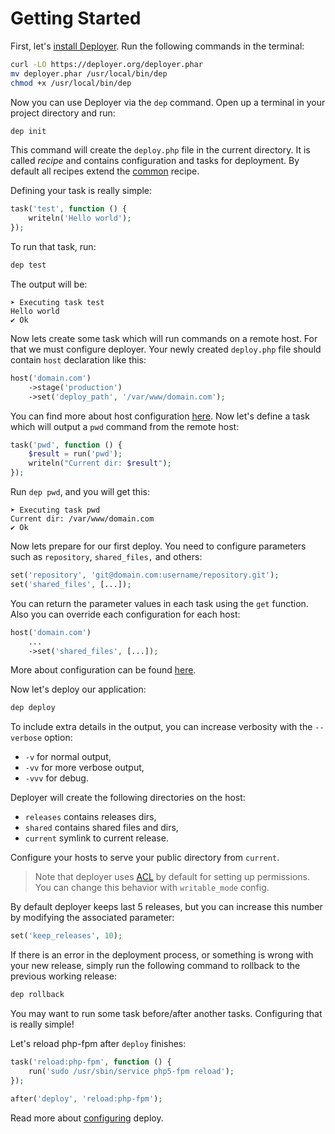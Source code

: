 # Getting Started

First, let's [install Deployer](installation.md). Run the following commands in the terminal:

```sh
curl -LO https://deployer.org/deployer.phar
mv deployer.phar /usr/local/bin/dep
chmod +x /usr/local/bin/dep
```

Now you can use Deployer via the `dep` command. 
Open up a terminal in your project directory and run:

```sh
dep init
```

This command will create the `deploy.php` file in the current directory. It is called *recipe* and contains configuration and tasks for deployment.
By default all recipes extend the [common](https://github.com/deployphp/deployer/blob/master/recipe/common.php) recipe. 


Defining your task is really simple:
 
```php
task('test', function () {
    writeln('Hello world');
});
```

To run that task, run:

```sh
dep test
```

The output will be:

```text
➤ Executing task test
Hello world
✔ Ok
```

Now lets create some task which will run commands on a remote host. For that we must configure deployer. 
Your newly created `deploy.php` file should contain `host` declaration like this:
 
```php
host('domain.com')
    ->stage('production')    
    ->set('deploy_path', '/var/www/domain.com');
```

You can find more about host configuration [here](hosts.md). Now let's define a task which will output a 
`pwd` command from the remote host:
 
```php
task('pwd', function () {
    $result = run('pwd');
    writeln("Current dir: $result");
});
```

Run `dep pwd`, and you will get this:

```text
➤ Executing task pwd
Current dir: /var/www/domain.com
✔ Ok
```

Now lets prepare for our first deploy. You need to configure parameters such as `repository`, `shared_files,` and others:
   
```php
set('repository', 'git@domain.com:username/repository.git');
set('shared_files', [...]);
```

You can return the parameter values in each task using the `get` function. 
Also you can override each configuration for each host:

```php
host('domain.com')
    ...
    ->set('shared_files', [...]);
```

More about configuration can be found [here](configuration.md).


Now let's deploy our application:
 
```sh
dep deploy
```

To include extra details in the output, you can increase verbosity with the `--verbose` option: 

* `-v`  for normal output,
* `-vv`  for more verbose output,
* `-vvv`  for debug.
 
Deployer will create the following directories on the host:

* `releases`  contains releases dirs,
* `shared` contains shared files and dirs,
* `current` symlink to current release.

Configure your hosts to serve your public directory from `current`.

> Note that deployer uses [ACL](https://en.wikipedia.org/wiki/Access_control_list) by default for setting up permissions.
> You can change this behavior with `writable_mode` config.    

By default deployer keeps last 5 releases, but you can increase this number by modifying the associated parameter:
 
```php
set('keep_releases', 10);
```

If there is an error in the deployment process, or something is wrong with your new release, 
simply run the following command to rollback to the previous working release:

```sh
dep rollback
```

You may want to run some task before/after another tasks. Configuring that is really simple!

Let's reload php-fpm after `deploy` finishes:

```php
task('reload:php-fpm', function () {
    run('sudo /usr/sbin/service php5-fpm reload');
});

after('deploy', 'reload:php-fpm');
```

Read more about [configuring](configuration.md) deploy. 

